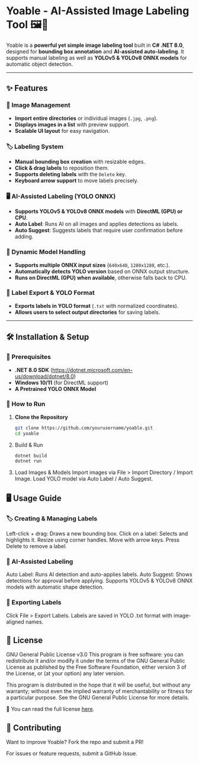 # Yoable - AI-Assisted Image Labeling Tool 🖼️🤖

Yoable is a **powerful yet simple image labeling tool** built in **C# .NET 8.0**, designed for **bounding box annotation** and **AI-assisted auto-labeling**. It supports manual labeling as well as **YOLOv5 & YOLOv8 ONNX models** for automatic object detection. 

---

## **✨ Features**
### **📂 Image Management**
- **Import entire directories** or individual images (`.jpg`, `.png`).
- **Displays images in a list** with preview support.
- **Scalable UI layout** for easy navigation.

### **🏷️ Labeling System**
- **Manual bounding box creation** with resizable edges.
- **Click & drag labels** to reposition them.
- **Supports deleting labels** with the `Delete` key.
- **Keyboard arrow support** to move labels precisely.

### **🖥️ AI-Assisted Labeling (YOLO ONNX)**
- **Supports YOLOv5 & YOLOv8 ONNX models** with **DirectML (GPU) or CPU**.
- **Auto Label**: Runs AI on all images and applies detections as labels.
- **Auto Suggest**: Suggests labels that require user confirmation before adding.

### **🔄 Dynamic Model Handling**
- **Supports multiple ONNX input sizes** (`640x640`, `1280x1280`, etc.).
- **Automatically detects YOLO version** based on ONNX output structure.
- **Runs on DirectML (GPU) when available**, otherwise falls back to CPU.

### **💾 Label Export & YOLO Format**
- **Exports labels in YOLO format** (`.txt` with normalized coordinates).
- **Allows users to select output directories** for saving labels.

---

## **🛠️ Installation & Setup**
### **🔹 Prerequisites**
- **.NET 8.0 SDK** (https://dotnet.microsoft.com/en-us/download/dotnet/8.0)
- **Windows 10/11** (for DirectML support)
- **A Pretrained YOLO ONNX Model**

### **🔹 How to Run**
1. **Clone the Repository**
   ```sh
   git clone https://github.com/yourusername/yoable.git
   cd yoable
   ```

2. Build & Run
   ```sh
   dotnet build
   dotnet run
   ```

3. Load Images & Models
Import images via File > Import Directory / Import Image.
Load YOLO model via Auto Label / Auto Suggest.

## 🖥️ **Usage Guide**
### 🏷️ **Creating & Managing Labels**
Left-click + drag: Draws a new bounding box.
Click on a label: Selects and highlights it.
Resize using corner handles.
Move with arrow keys.
Press Delete to remove a label.

### 🤖 AI-Assisted Labeling
Auto Label: Runs AI detection and auto-applies labels.
Auto Suggest: Shows detections for approval before applying.
Supports YOLOv5 & YOLOv8 ONNX models with automatic shape detection.

### 💾 Exporting Labels
Click File > Export Labels.
Labels are saved in YOLO .txt format with image-aligned names.

## 📜 License
GNU General Public License v3.0
This program is free software: you can redistribute it and/or modify it under the terms of the GNU General Public License as published by the Free Software Foundation, either version 3 of the License, or (at your option) any later version.

This program is distributed in the hope that it will be useful, but without any warranty; without even the implied warranty of merchantability or fitness for a particular purpose. See the GNU General Public License for more details.

📜 You can read the full license [here](https://github.com/Babyhamsta/Yoble/blob/master/LICENSE.txt).

## 🤝 Contributing
Want to improve Yoable? Fork the repo and submit a PR!

For issues or feature requests, submit a GitHub Issue.
